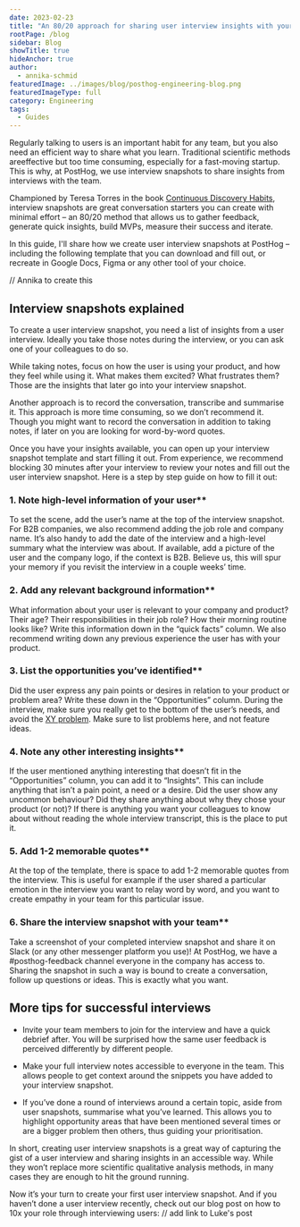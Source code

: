 ```yaml
---
date: 2023-02-23
title: "An 80/20 approach for sharing user interview insights with your team"
rootPage: /blog
sidebar: Blog
showTitle: true
hideAnchor: true
author:
  - annika-schmid
featuredImage: ../images/blog/posthog-engineering-blog.png
featuredImageType: full
category: Engineering
tags:
  - Guides
---
```


Regularly talking to users is an important habit for any team, but you also need an efficient way to share what you learn. Traditional scientific methods areeffective but too time consuming, especially for a fast-moving startup. This is why, at PostHog, we use interview snapshots to share insights from interviews with the team. 

Championed by Teresa Torres in the book [Continuous Discovery Habits](https://www.amazon.co.uk/Continuous-Discovery-Habits-Discover-Products/dp/1736633309), interview snapshots are great conversation starters you can create with minimal effort – an 80/20 method that allows us to gather feedback, generate quick insights, build MVPs, measure their success and iterate. 

In this guide, I'll share how we create user interview snapshots at PostHog – including the following template that you can download and fill out, or recreate in Google Docs, Figma or any other tool of your choice.

// Annika to create this

## Interview snapshots explained

To create a user interview snapshot, you need a list of insights from a user interview. Ideally you take those notes during the interview, or you can ask one of your colleagues to do so. 

While taking notes, focus on how the user is using your product, and how they feel while using it. What makes them excited? What frustrates them? Those are the insights that later go into your interview snapshot.

Another approach is to record the conversation, transcribe and summarise it. This approach is more time consuming, so we don’t recommend it. Though you might want to record the conversation in addition to taking notes, if later on you are looking for word-by-word quotes.

Once you have your insights available, you can open up your interview snapshot template and start filling it out. From experience, we recommend blocking 30 minutes after your interview to review your notes and fill out the user interview snapshot. Here is a step by step guide on how to fill it out:

### 1. Note high-level information of your user**

To set the scene, add the user’s name at the top of the interview snapshot. For B2B companies, we also recommend adding the job role and company name. It’s also handy to add the date of the interview and a high-level summary what the interview was about. If available, add a picture of the user and the company logo, if the context is B2B. Believe us, this will spur your memory if you revisit the interview in a couple weeks’ time.

### 2. Add any relevant background information**

What information about your user is relevant to your company and product? Their age? Their responsibilities in their job role? How their morning routine looks like? Write this information down in the “quick facts” column. We also recommend writing down any previous experience the user has with your product.

### 3. List the opportunities you’ve identified**

Did the user express any pain points or desires in relation to your product or problem area? Write these down in the “Opportunities” column. During the interview, make sure you really get to the bottom of the user’s needs, and avoid the [XY problem](https://xyproblem.info/). Make sure to list problems here, and not feature ideas. 

### 4. Note any other interesting insights**

If the user mentioned anything interesting that doesn’t fit in the “Opportunities” column, you can add it to “Insights”. This can include anything that isn’t a pain point, a need or a desire. Did the user show any uncommon behaviour? Did they share anything about why they chose your product (or not)? If there is anything you want your colleagues to know about without reading the whole interview transcript, this is the place to put it.

### 5. Add 1-2 memorable quotes**

At the top of the template, there is space to add 1-2 memorable quotes from the interview. This is useful for example if the user shared a particular emotion in the interview you want to relay word by word, and you want to create empathy in your team for this particular issue.

### 6. Share the interview snapshot with your team**

Take a screenshot of your completed interview snapshot and share it on Slack (or any other messenger platform you use)! At PostHog, we have a #posthog-feedback channel everyone in the company has access to. Sharing the snapshot in such a way is bound to create a conversation, follow up questions or ideas. This is exactly what you want.

## More tips for successful interviews

- Invite your team members to join for the interview and have a quick debrief after. You will be surprised how the same user feedback is perceived differently by different people.

- Make your full interview notes accessible to everyone in the team. This allows people to get context around the snippets you have added to your interview snapshot.

- If you’ve done a round of interviews around a certain topic, aside from user snapshots, summarise what you’ve learned. This allows you to highlight opportunity areas that have been mentioned several times or are a bigger problem then others, thus guiding your prioritisation.

In short, creating user interview snapshots is a great way of capturing the gist of a user interview and sharing insights in an accessible way. While they won’t replace more scientific qualitative analysis methods, in many cases they are enough to hit the ground running.

Now it’s your turn to create your first user interview snapshot. And if you haven’t done a user interview recently, check out our blog post on how to 10x your role through interviewing users: // add link to Luke's post
